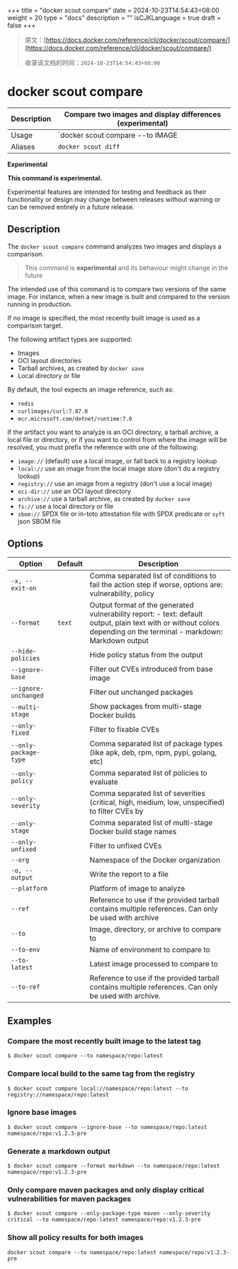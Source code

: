 +++
title = "docker scout compare"
date = 2024-10-23T14:54:43+08:00
weight = 20
type = "docs"
description = ""
isCJKLanguage = true
draft = false
+++

> 原文：[https://docs.docker.com/reference/cli/docker/scout/compare/](https://docs.docker.com/reference/cli/docker/scout/compare/)
>
> 收录该文档的时间：`2024-10-23T14:54:43+08:00`

# docker scout compare

| Description | Compare two images and display differences (experimental)    |
| :---------- | ------------------------------------------------------------ |
| Usage       | `docker scout compare --to IMAGE|DIRECTORY|ARCHIVE [IMAGE|DIRECTORY|ARCHIVE]` |
| Aliases     | `docker scout diff`                                          |

**Experimental**

**This command is experimental.**

Experimental features are intended for testing and feedback as their functionality or design may change between releases without warning or can be removed entirely in a future release.

## Description

The `docker scout compare` command analyzes two images and displays a comparison.

> This command is **experimental** and its behaviour might change in the future

The intended use of this command is to compare two versions of the same image. For instance, when a new image is built and compared to the version running in production.

If no image is specified, the most recently built image is used as a comparison target.

The following artifact types are supported:

- Images
- OCI layout directories
- Tarball archives, as created by `docker save`
- Local directory or file

By default, the tool expects an image reference, such as:

- `redis`
- `curlimages/curl:7.87.0`
- `mcr.microsoft.com/dotnet/runtime:7.0`

If the artifact you want to analyze is an OCI directory, a tarball archive, a local file or directory, or if you want to control from where the image will be resolved, you must prefix the reference with one of the following:

- `image://` (default) use a local image, or fall back to a registry lookup
- `local://` use an image from the local image store (don't do a registry lookup)
- `registry://` use an image from a registry (don't use a local image)
- `oci-dir://` use an OCI layout directory
- `archive://` use a tarball archive, as created by `docker save`
- `fs://` use a local directory or file
- `sbom://` SPDX file or in-toto attestation file with SPDX predicate or `syft` json SBOM file

## Options

| Option                | Default | Description                                                  |
| --------------------- | ------- | ------------------------------------------------------------ |
| `-x, --exit-on`       |         | Comma separated list of conditions to fail the action step if worse, options are: vulnerability, policy |
| `--format`            | `text`  | Output format of the generated vulnerability report: - text: default output, plain text with or without colors depending on the terminal - markdown: Markdown output |
| `--hide-policies`     |         | Hide policy status from the output                           |
| `--ignore-base`       |         | Filter out CVEs introduced from base image                   |
| `--ignore-unchanged`  |         | Filter out unchanged packages                                |
| `--multi-stage`       |         | Show packages from multi-stage Docker builds                 |
| `--only-fixed`        |         | Filter to fixable CVEs                                       |
| `--only-package-type` |         | Comma separated list of package types (like apk, deb, rpm, npm, pypi, golang, etc) |
| `--only-policy`       |         | Comma separated list of policies to evaluate                 |
| `--only-severity`     |         | Comma separated list of severities (critical, high, medium, low, unspecified) to filter CVEs by |
| `--only-stage`        |         | Comma separated list of multi-stage Docker build stage names |
| `--only-unfixed`      |         | Filter to unfixed CVEs                                       |
| `--org`               |         | Namespace of the Docker organization                         |
| `-o, --output`        |         | Write the report to a file                                   |
| `--platform`          |         | Platform of image to analyze                                 |
| `--ref`               |         | Reference to use if the provided tarball contains multiple references. Can only be used with archive |
| `--to`                |         | Image, directory, or archive to compare to                   |
| `--to-env`            |         | Name of environment to compare to                            |
| `--to-latest`         |         | Latest image processed to compare to                         |
| `--to-ref`            |         | Reference to use if the provided tarball contains multiple references. Can only be used with archive. |

## Examples

### Compare the most recently built image to the latest tag



```console
$ docker scout compare --to namespace/repo:latest
```

### Compare local build to the same tag from the registry



```console
$ docker scout compare local://namespace/repo:latest --to registry://namespace/repo:latest
```

### Ignore base images



```console
$ docker scout compare --ignore-base --to namespace/repo:latest namespace/repo:v1.2.3-pre
```

### Generate a markdown output



```console
$ docker scout compare --format markdown --to namespace/repo:latest namespace/repo:v1.2.3-pre
```

### Only compare maven packages and only display critical vulnerabilities for maven packages



```console
$ docker scout compare --only-package-type maven --only-severity critical --to namespace/repo:latest namespace/repo:v1.2.3-pre
```

### Show all policy results for both images



```console
docker scout compare --to namespace/repo:latest namespace/repo:v1.2.3-pre
```
